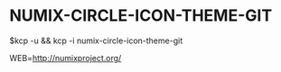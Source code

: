 NUMIX-CIRCLE-ICON-THEME-GIT
===========================

$kcp -u && kcp -i numix-circle-icon-theme-git

WEB=http://numixproject.org/
